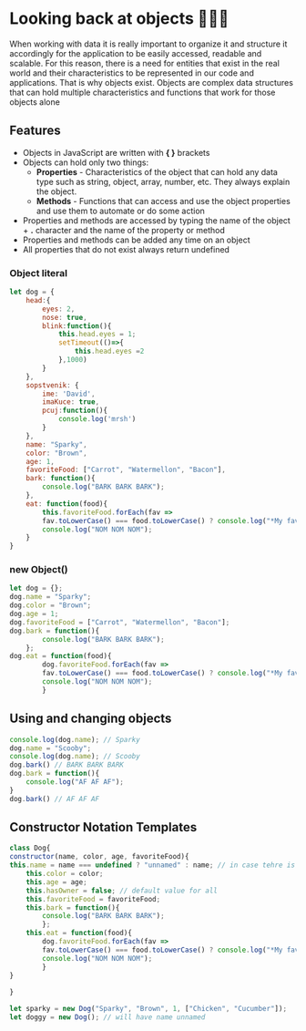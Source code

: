 # Looking back at objects 🚚🚛🚚

When working with data it is really important to organize it and structure it accordingly for the application to be easily accessed, readable and scalable. For this reason, there is a need for entities that exist in the real world and their characteristics to be represented in our code and applications. That is why objects exist. Objects are complex data structures that can hold multiple characteristics and functions that work for those objects alone

## Features

* Objects in JavaScript are written with **{ }** brackets
* Objects can hold only two things:
	* **Properties** - Characteristics of the object that can hold any data type such as string, object, array, number, etc. They always explain the object. 
	* **Methods** - Functions that can access and use the object properties and use them to automate or do some action
* Properties and methods are accessed by typing the name of the object + **.** character and the name of the property or method
* Properties and methods can be added any time on an object
* All properties that do not exist always return undefined

### Object literal

```javascript
let dog = {
	head:{
		eyes: 2,
		nose: true,
		blink:function(){
			this.head.eyes = 1;
			setTimeout(()=>{
				this.head.eyes =2
			},1000)
		}
	},
	sopstvenik: {
		ime: 'David',
		imaKuce: true,
		pcuj:function(){
			console.log('mrsh')
		}
	},
	name: "Sparky",
	color: "Brown",
	age: 1,
	favoriteFood: ["Carrot", "Watermellon", "Bacon"],
	bark: function(){
		console.log("BARK BARK BARK");
	},
	eat: function(food){
		this.favoriteFood.forEach(fav => 
		fav.toLowerCase() === food.toLowerCase() ? console.log("*My favorite!*") : "");
		console.log("NOM NOM NOM");
	}
}

```

### new Object()

```js
let dog = {};
dog.name = "Sparky";
dog.color = "Brown";
dog.age = 1;
dog.favoriteFood = ["Carrot", "Watermellon", "Bacon"];
dog.bark = function(){
		console.log("BARK BARK BARK");
	};
dog.eat = function(food){
		dog.favoriteFood.forEach(fav => 
		fav.toLowerCase() === food.toLowerCase() ? console.log("*My favorite!*") : "");
		console.log("NOM NOM NOM");
		}
```

## Using and changing objects
```javascript
console.log(dog.name); // Sparky
dog.name = "Scooby";
console.log(dog.name); // Scooby
dog.bark() // BARK BARK BARK
dog.bark = function(){
	console.log("AF AF AF");
}
dog.bark() // AF AF AF
```

## Constructor Notation Templates

```javascript
class Dog{
constructor(name, color, age, favoriteFood){
this.name = name === undefined ? "unnamed" : name; // in case tehre is no name
	this.color = color;
	this.age = age;
	this.hasOwner = false; // default value for all
	this.favoriteFood = favoriteFood;
	this.bark = function(){
		console.log("BARK BARK BARK");
		};
	this.eat = function(food){
		dog.favoriteFood.forEach(fav => 
		fav.toLowerCase() === food.toLowerCase() ? console.log("*My favorite!*") : "");
		console.log("NOM NOM NOM");
		}
}
	
}

let sparky = new Dog("Sparky", "Brown", 1, ["Chicken", "Cucumber"]);
let doggy = new Dog(); // will have name unnamed
```
